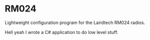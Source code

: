 RM024
=====

Lightweight configuration program for the Lairdtech RM024 radios.

Hell yeah I wrote a C# application to do low level stuff.
